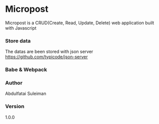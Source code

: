 # Micropost
Micropost is a CRUD(Create, Read, Update, Delete) web application built with Javascript

### Store data
The datas are been stored with json server
https://github.com/typicode/json-server

### Babe & Webpack



### Author 
Abdulfatai Suleiman

### Version

1.0.0

